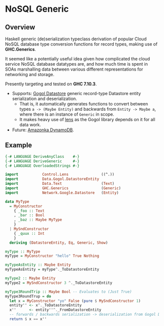 # NoSQL Generic

## Overview

Haskell generic (de)serialization typeclass derivation of popular Cloud NoSQL database type conversion functions for record types, making use of **GHC.Generics**.

It seemed like a potentially useful idea given how complicated the cloud service NoSQL database datatypes are, and how much time is spent in SOAs marshalling data between various different representations for networking and storage.

Presently targeting and tested on **GHC 7.10.3**.

- Supports: [Gogol Datastore](https://hackage.haskell.org/package/gogol-datastore) generic record-type Datastore entity serialization and deserialization.
  - That is, it automatically generates functions to convert between types `a -> (Maybe Entity)` and backwards from `Entity -> Maybe a`, where there is an instance of `Generic` in scope.
  - It makes heavy use of [lens](https://hackage.haskell.org/package/lens) as the Gogol library depends on it for all data work.
- Future: [Amazonka DynamoDB](https://hackage.haskell.org/package/amazonka-dynamodb).

## Example

```haskell
{-# LANGUAGE DeriveAnyClass    #-}
{-# LANGUAGE DeriveGeneric     #-}
{-# LANGUAGE OverloadedStrings #-}

import           Control.Lens               ((^.))
import           Data.Gogol.DatastoreEntity
import           Data.Text                  (Text)
import           GHC.Generics               (Generic)
import           Network.Google.Datastore   (Entity)

data MyType
  = MyConstructor
    { _foo :: Text
    , _bar :: Bool
    , _baz :: Maybe MyType
    }
  | MySndConstructor
    { _quux :: Int
    }
  deriving (DatastoreEntity, Eq, Generic, Show)

myType :: MyType
myType = MyConstructor "hello" True Nothing

myTypeAsEntity :: Maybe Entity
myTypeAsEntity = myType^._ToDatastoreEntity

myType2 :: Maybe Entity
myType2 = MySndConstructor 3 ^._ToDatastoreEntity

myType3RoundTrip :: Maybe Bool -- Evaluates to (Just True)
myType3RoundTrup = do
  let x = MyConstructor "yo" False (pure $ MySndConstructor 1)
  entity'' <- x^._ToDatastoreEntity
  x''      <- entity''^._FromDatastoreEntity
  -- forwards / backwards serialization -> deserialization from Gogol Datastore Entity type
  return $ x == x''
```

